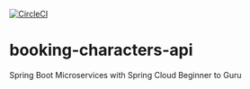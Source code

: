 [![CircleCI](https://circleci.com/gh/anderson-bastos/booking-characters-api.svg?style=svg)](https://circleci.com/gh/anderson-bastos/booking-characters-api)

# booking-characters-api
Spring Boot Microservices with Spring Cloud Beginner to Guru
